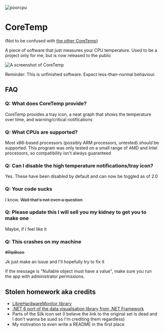 ![poorcpu](https://github.com/4techguns/CoreTemp/assets/42378704/48316fce-149e-4af6-8c94-162404a143e0)
# CoreTemp

(Not to be confused with [the other CoreTemp](https://www.alcpu.com/CoreTemp/))

A piece of software that just measures your CPU temperature. Used to be a project only for me, but is now released to the public

![A screenshot of CoreTemp](https://github.com/4techguns/CoreTemp/assets/42378704/e264571b-e08e-41c8-8ecb-5b7f6d7f6577)

Reminder: This is unfinished software. Expect less-than-normal behaviour.

## FAQ

### Q: What does CoreTemp provide?
CoreTemp provides a tray icon, a neat graph that shows the temperature over time, and warning/critical notifications

### Q: What CPUs are supported?
Most x86-based processors (possibly ARM processors, untested) *should* be supported. This program was only tested on a small range of AMD and Intel processors, so compatibility isn't always guaranteed

### Q: Can I disable the high temperature notifications/tray icon?
Yes. These have been disabled by default and can now be toggled as of 2.0

### Q: Your code sucks
I know. ~~Wait that's not even a question~~

### Q: Please update this I will sell you my kidney to get you to make one
Maybe, if I feel like it

### Q: This crashes on my machine
~~#RipBozo~~ 

Jk just make an issue and I'll hopefully try to fix it

If the message is "Nullable object must have a value", make sure you run the app with administrator permissions.

## Stolen homework aka credits
- [LibreHardwareMonitor library](https://github.com/LibreHardwareMonitor/LibreHardwareMonitor)
- [.NET 6 port of the data visualisation library from .NET Framework](https://www.nuget.org/packages/WinForms.DataVisualization)
- Parts of the Silk icon set (I believe the link to the original set is dead and I don't wanna be sued so I'm crediting them regardless)
- My motivation to even write a README in the first place
